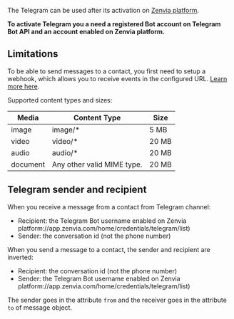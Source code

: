 The Telegram can be used after its activation on [Zenvia platform](https://app.zenvia.com/home/credentials/telegram/list).

**To activate Telegram you a need a registered Bot account on Telegram Bot API and an account enabled on Zenvia platform.**


## Limitations

To be able to send messages to a contact, you first need to setup a webhook, which allows you to receive events in the configured URL. [Learn more here](#tag/Webhooks).

Supported content types and sizes:

| Media | Content Type | Size |
|---|---|---|
| image | image/* | 5&nbsp;MB |
| video | video/* | 20&nbsp;MB |
| audio | audio/* | 20&nbsp;MB |
| document | Any other valid MIME type. | 20&nbsp;MB |


## Telegram sender and recipient

When you receive a message from a contact from Telegram channel:

* Recipient: the Telegram Bot username enabled on Zenvia platform://app.zenvia.com/home/credentials/telegram/list)
* Sender: the conversation id (not the phone number)

When you send a message to a contact, the sender and recipient are inverted:

* Recipient: the conversation id (not the phone number)
* Sender: the Telegram Bot username enabled on Zenvia platform://app.zenvia.com/home/credentials/telegram/list)

The sender goes in the attribute `from` and the receiver goes in the attribute `to` of message object.
